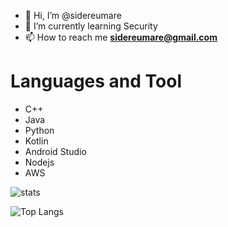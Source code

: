 - 👋 Hi, I’m @sidereumare
- 🌱 I’m currently learning Security
- 📫 How to reach me **sidereumare@gmail.com**

# Languages and Tool
- C++
- Java
- Python
- Kotlin
- Android Studio
- Nodejs
- AWS

![stats](https://github-readme-stats.vercel.app/api?username=sidereumare&show_icons=true)

![Top Langs](https://github-readme-stats.vercel.app/api/top-langs/?username=sidereumare&layout=compact)
<!---
sidereumare/sidereumare is a ✨ special ✨ repository because its `README.md` (this file) appears on your GitHub profile.
You can click the Preview link to take a look at your changes.
--->
